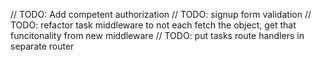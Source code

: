 // TODO: Add competent authorization
// TODO: signup form validation
// TODO: refactor task middleware to not each fetch the object, get that funcitonality from new middleware
// TODO: put tasks route handlers in separate router
